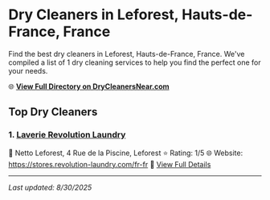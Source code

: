 # Dry Cleaners in Leforest, Hauts-de-France, France

Find the best dry cleaners in Leforest, Hauts-de-France, France. We've compiled a list of 1 dry cleaning services to help you find the perfect one for your needs.

🌐 **[View Full Directory on DryCleanersNear.com](https://drycleanersnear.com/city/France/Hauts-de-France/Leforest)**

## Top Dry Cleaners

### 1. [Laverie Revolution Laundry](https://drycleanersnear.com/dryCleaner/68ae67c0c95ff2c6096b181d/laverie-revolution-laundry)
📍 Netto Leforest, 4 Rue de la Piscine, Leforest
⭐ Rating: 1/5
🌐 Website: https://stores.revolution-laundry.com/fr-fr
🔗 [View Full Details](https://drycleanersnear.com/dryCleaner/68ae67c0c95ff2c6096b181d/laverie-revolution-laundry)


---

*Last updated: 8/30/2025*
